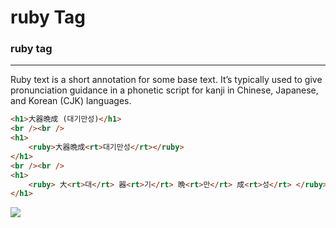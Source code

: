 # ruby Tag

### ruby tag

<hr>

Ruby text is a short annotation for some base text. It’s typically used to give pronunciation guidance in a phonetic script for kanji in Chinese, Japanese, and Korean (CJK) languages.

```html
<h1>大器晩成 (대기만성)</h1>
<br /><br />
<h1>
    <ruby>大器晩成<rt>대기만성</rt></ruby>
</h1>
<br /><br />
<h1>
    <ruby> 大<rt>대</rt> 器<rt>기</rt> 晩<rt>만</rt> 成<rt>성</rt> </ruby>
</h1>
```

<img src="https://i.postimg.cc/FsBZBs00/ruby.png">
